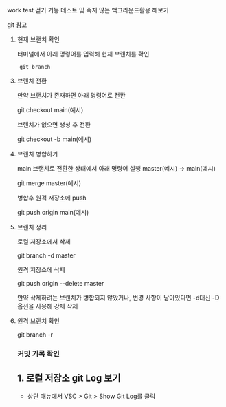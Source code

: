 work test
걷기 기능 테스트 및 죽지 않는 백그라운드활용 해보기


git 참고
1. 현재 브랜치 확인
   
   터미널에서 아래 명령어를 입력해 현재 브랜치를 확인
```
    git branch
```
3. 브랜치 전환
   
   만약 브랜치가 존재하면 아래 명령어로 전환

     git checkout main(예시)
   
   브랜치가 없으면 생성 후 전환
   
   git checkout -b main(예시)
   
5. 브랜치 병합하기
   
   main 브랜치로 전환한 상태에서 아래 명령어 실행 master(예시) -> main(예시)
   
   git merge master(예시)
   
   병합후 원격 저장소에 push
   
   git push origin main(예시)
   
7. 브랜치 정리
   
   로컬 저장소에서 삭제

   git branch -d master
   
   원격 저장소에 삭제
   
   git push origin --delete master
   
   만약 삭제하려는 브랜치가 병합되지 않았거나, 번경 사항이 남아있다면 -d대신 -D옵션을 사용해 강제 삭제
   
9. 원격 브랜치 확인
    
   git branch -r

   ### 커밋 기록 확인
   
   ## **1. 로컬 저장소 git Log 보기**
   
   + 상단 매뉴에서 VSC > Git > Show Git Log를 클릭


